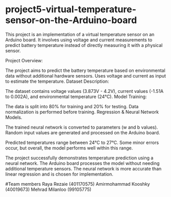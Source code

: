 # project5-virtual-temperature-sensor-on-the-Arduino-board
This project is an implementation of a virtual temperature sensor on an Arduino board. It involves using voltage and current measurements to predict battery temperature instead of directly measuring it with a physical sensor.

Project Overview:

The project aims to predict the battery temperature based on environmental data without additional hardware sensors.
Uses voltage and current as input to estimate the temperature.
Dataset Description:

The dataset contains voltage values (3.873V - 4.2V), current values (-1.51A to 0.002A), and environmental temperature (24°C).
Model Training:

The data is split into 80% for training and 20% for testing.
Data normalization is performed before training.
Regression & Neural Network Models.

The trained neural network is converted to parameters (w and b values).
Random input values are generated and processed on the Arduino board.

Predicted temperatures range between 24°C to 27°C.
Some minor errors occur, but overall, the model performs well within this range.

The project successfully demonstrates temperature prediction using a neural network.
The Arduino board processes the model without needing additional temperature sensors.
The neural network is more accurate than linear regression and is chosen for implementation.


#Team members
Raya Rezaie (401170575)
Amirmohammad Kooshky (40019673)
Mehrad Milanloo (99105775)
